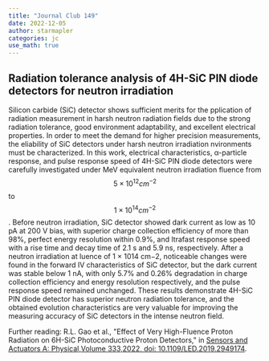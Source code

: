 ```yaml
---
title: "Journal Club 149"
date: 2022-12-05
author: starmapler
categories: jc
use_math: true
---
```


## Radiation tolerance analysis of 4H-SiC PIN diode detectors for neutron irradiation 

Silicon carbide (SiC) detector shows sufficient merits for the pplication of radiation measurement in harsh neutron radiation fields due to the strong radiation tolerance, good environment adaptability, and excellent electrical properties. In order to meet the demand for higher precision measurements, the eliability of SiC detectors under harsh neutron irradiation nvironments must be characterized. In this work, electrical characteristics, α-particle response, and pulse response speed of 4H-SiC PIN diode detectors were carefully investigated under MeV equivalent neutron irradiation fluence from $$5 × 10^{12} cm^{−2}$$ to $$1 × 10^{14} cm^{−2}$$. Before neutron irradiation, SiC detector showed dark current as low as 10 pA at 200 V bias, with superior charge collection efficiency of more than 98%, perfect energy resolution within 0.9%, and ltrafast response speed with a rise time and decay time of 2.1 s and 5.9 ns, respectively. After a neutron irradiation at luence of 1 × 1014 cm−2, noticeable changes were found in the forward IV characteristics of SiC detector, but the dark current was stable below 1 nA, with only 5.7% and 0.26% degradation in charge collection efficiency and energy resolution respectively, and the pulse response speed remained unchanged. These results demonstrate 4H-SiC PIN diode detector has superior neutron radiation tolerance, and the obtained evolution characteristics are very valuable for improving the measuring accuracy of SiC detectors in the intense neutron field. 

Further reading: R.L. Gao et al., "Effect of Very High-Fluence Proton Radiation on 6H-SiC Photoconductive Proton Detectors," in [Sensors and Actuators A: Physical,Volume 333,2022, doi: 10.1109/LED.2019.2949174](https://doi.org/10.1016/j.sna.2021.113241).
